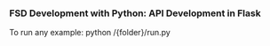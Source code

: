 ### FSD Development with Python: API Development in Flask
To run any example: python /{folder}/run.py